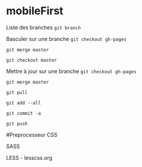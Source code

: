 # mobileFirst

Liste des branches
```git branch ```

Basculer sur une branche
```git checkout gh-pages```

```git merge master```

```git checkout master```

Mettre à jour sur une branche
```git checkout gh-pages```

```git merge master```

```git pull```

```git add --all```

```git commit -a```


```git push```

#Preprocesseur CSS


SASS

LESS - lesscss.org
